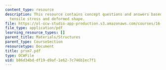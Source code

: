 ```yaml
---
content_type: resource
description: This resource contains concept questions and answers based on maximum
  tensile stress and deformed shape.
file: https://ol-ocw-studio-app-production.s3.amazonaws.com/courses/16-01-unified-engineering-i-ii-iii-iv-fall-2005-spring-2006/b86d34bddf19d9af1e627c746b1ec7f1_prsm7.pdf
file_type: application/pdf
learning_resource_types: []
parent_title: Materials/Structures
parent_type: CourseSection
resourcetype: Document
title: prsm7.pdf
type: OCWFile
uid: b86d34bd-df19-d9af-1e62-7c746b1ec7f1
---
```

